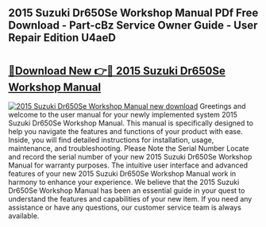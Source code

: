 ## 2015 Suzuki Dr650Se Workshop Manual PDf Free Download - Part-cBz Service Owner Guide - User Repair Edition U4aeD

# <h2><a href="http://bc68696.oget.top/?id=2015+Suzuki+Dr650Se+Workshop+Manual">🔗Download New 👉🔴 2015 Suzuki Dr650Se Workshop Manual</a></h2>

[![2015 Suzuki Dr650Se Workshop Manual new download](https://i.imgur.com/5g1atiW.png)](http://bc68696.oget.top/?id=2015+Suzuki+Dr650Se+Workshop+Manual)
Greetings and welcome to the user manual for your newly implemented system 2015 Suzuki Dr650Se Workshop Manual. This manual is specifically designed to help you navigate the features and functions of your product with ease. Inside, you will find detailed instructions for installation, usage, maintenance, and troubleshooting. Please Note the Serial Number Locate and record the serial number of your new 2015 Suzuki Dr650Se Workshop Manual for warranty purposes. The intuitive user interface and advanced features of your new 2015 Suzuki Dr650Se Workshop Manual work in harmony to enhance your experience. We believe that the 2015 Suzuki Dr650Se Workshop Manual has been an essential guide in your quest to understand the features and capabilities of your new item. If you need any assistance or have any questions, our customer service team is always available.
